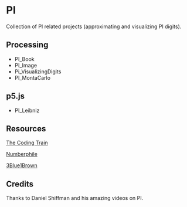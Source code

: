 # PI
Collection of PI related projects (approximating and visualizing PI digits).

## Processing
- PI_Book
- PI_Image
- Pi_VisualizingDigits
- PI_MontaCarlo

## p5.js
- PI_Leibniz

## Resources
[The Coding Train](https://www.youtube.com/user/shiffman)

[Numberphile](https://www.youtube.com/user/numberphile)

[3Blue1Brown](https://www.youtube.com/channel/UCYO_jab_esuFRV4b17AJtAw)

## Credits
Thanks to Daniel Shiffman and his amazing videos on PI.

